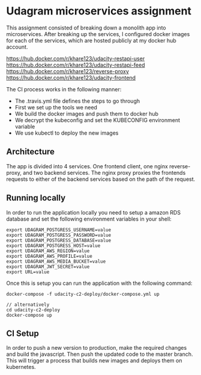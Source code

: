 # Udagram microservices assignment

This assignment consisted of breaking down a monolith app into microservices. After breaking up the services, I 
configured docker images for each of the services, which are hosted publicly at my docker hub account.

https://hub.docker.com/r/khare123/udacity-restapi-user
https://hub.docker.com/r/khare123/udacity-restapi-feed
https://hub.docker.com/r/khare123/reverse-proxy
https://hub.docker.com/r/khare123/udacity-frontend


The CI process works in the following manner: 
- The .travis.yml file defines the steps to go through
- First we set up the tools we need
- We build the docker images and push them to docker hub
- We decrypt the kubeconfig and set the KUBECONFIG environment variable
- We use kubectl to deploy the new images

## Architecture 

The app is divided into 4 services. One frontend client, one nginx reverse-proxy, and two backend services. The nginx proxy
proxies the frontends requests to either of the backend services based on the path of the request.

## Running locally

In order to run the application locally you need to setup a amazon RDS database and set the following 
environment variables in your shell:

```
export UDAGRAM_POSTGRESS_USERNAME=value
export UDAGRAM_POSTGRESS_PASSWORD=value
export UDAGRAM_POSTGRESS_DATABASE=value
export UDAGRAM_POSTGRESS_HOST=value
export UDAGRAM_AWS_REGION=value
export UDAGRAM_AWS_PROFILE=value 
export UDAGRAM_AWS_MEDIA_BUCKET=value
export UDAGRAM_JWT_SECRET=value
export URL=value
```

Once this is setup you can run the application with the following command:
```
docker-compose -f udacity-c2-deploy/docker-compose.yml up

// alternatively 
cd udacity-c2-deploy
docker-compose up
```

## CI Setup

In order to push a new version to production, make the required changes and build the javascript. Then push 
the updated code to the master branch. This will trigger a process that builds new images and deploys them
on kubernetes.